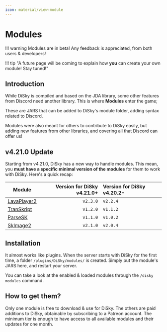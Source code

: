 ```yaml
---
icon: material/view-module
---
```


# Modules

!!! warning
    Modules are in beta! Any feedback is appreciated, from both users & developers!

!!! tip "A future page will be coming to explain how **you** can create your own module! Stay tuned!"

## Introduction

While DiSky is compiled and based on the JDA library, some other features from Discord need another library. This is where **Modules** enter the game;

These are JARS that can be added to DiSky's module folder, adding syntax related to Discord.

Modules were also meant for others to contribute to DiSky easily, but adding new features from other libraries, and covering all that Discord can offer us!

## v4.21.0 Update

Starting from v4.21.0, DiSky has a new way to handle modules. This mean, you **must have a specific minimal version of the modules** for them to work with DiSky. Here's a quick recap:

| Module                                    | Version for DiSky v4.21.0+ | Version for DiSky v4.20.2- |
|-------------------------------------------|---------------------------:|:---------------------------|
| [LavaPlayer2](lavaplayer.md)              |                   `v2.3.0` | `v2.2.4`                   |
| [TranSkript](transkript.md)               |                   `v1.2.0` | `v1.1.2`                   |
| [ParseSK](parsesk.md)          |                   `v1.1.0` | `v1.0.2`                   |
| [SkImage2](../skimage/getting-started.md) |                   `v2.1.0` | `v2.0.4`                   |

## Installation

It almost works like plugins. When the server starts with DiSky for the first time, a folder `/plugins/DiSky/modules/` is created. Simply put the module's JARS here, and restart your server.

You can take a look at the enabled & loaded modules through the `/disky modules` command.

## How to get them?

Only one module is free to download & use for DiSky. The others are paid additions to DiSky, obtainable by subscribing to a Patreon account. The minimum tier is enough to have access to all available modules and their updates for one month.